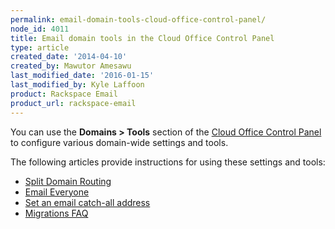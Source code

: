 ```yaml
---
permalink: email-domain-tools-cloud-office-control-panel/
node_id: 4011
title: Email domain tools in the Cloud Office Control Panel
type: article
created_date: '2014-04-10'
created_by: Mawutor Amesawu
last_modified_date: '2016-01-15'
last_modified_by: Kyle Laffoon
product: Rackspace Email
product_url: rackspace-email
---
```


You can use the **Domains &gt; Tools** section of the [Cloud Office Control Panel](https://cp.rackspace.com/) to configure various domain-wide settings and tools.

The following articles provide instructions for using these settings and tools:

- [Split Domain Routing](/how-to/split-domain-routing)
- [Email Everyone](/how-to/email-everyone-cloud-office-control-panel)
- [Set an email catch-all address](/how-to/set-an-email-catch-all-address-in-the-cloud-office-control-panel)
- [Migrations FAQ](/how-to/cloud-office-migrations-faq)
